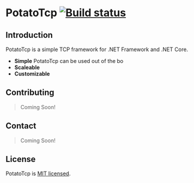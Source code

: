 # PotatoTcp   [![Build status](https://ci.appveyor.com/api/projects/status/iwjkivo2li4tsvn9/branch/master?svg=true)](https://ci.appveyor.com/project/scottoffen/potato-tcp/branch/master)



## Introduction

PotatoTcp is a simple TCP framework for .NET Framework and .NET Core.

- **Simple** PotatoTcp can be used out of the bo
- **Scaleable**
- **Customizable** 

## Contributing

> Coming Soon!

## Contact

> Coming Soon!

## License

PotatoTcp is [MIT licensed](./LICENSE).
